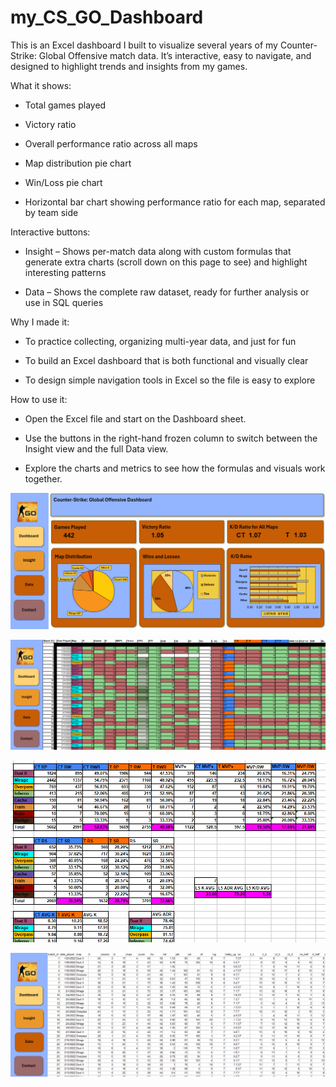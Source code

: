 # my_CS_GO_Dashboard
This is an Excel dashboard I built to visualize several years of my Counter-Strike: Global Offensive match data. It’s interactive, easy to navigate, and designed to highlight trends and insights from my games.


What it shows:

- Total games played

- Victory ratio

- Overall performance ratio across all maps

- Map distribution pie chart

- Win/Loss pie chart

- Horizontal bar chart showing performance ratio for each map, separated by team side
  

Interactive buttons:

- Insight – Shows per-match data along with custom formulas that generate extra charts (scroll down on this page to see) and highlight interesting patterns

- Data – Shows the complete raw dataset, ready for further analysis or use in SQL queries


Why I made it:

- To practice collecting, organizing multi-year data, and just for fun

- To build an Excel dashboard that is both functional and visually clear

- To design simple navigation tools in Excel so the file is easy to explore


How to use it:

- Open the Excel file and start on the Dashboard sheet.

- Use the buttons in the right-hand frozen column to switch between the Insight view and the full Data view.

- Explore the charts and metrics to see how the formulas and visuals work together.


![Dashboard View](images/dashboard_cover.PNG)

![Insight View](images/insight_preview.PNG)

![Insight View2](images/insight_preview2.PNG)

![Data View](images/data_preview.PNG)
